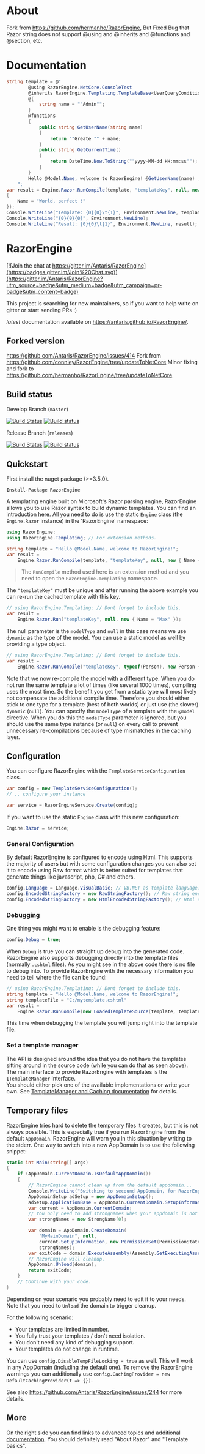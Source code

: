 # About

Fork from https://github.com/hermanho/RazorEngine, But Fixed Bug that Razor string does not support @using and @inherits and @functions and @section, etc.

# Documentation

```csharp
string template = @"
        @using RazorEngine.NetCore.ConsoleTest
        @inherits RazorEngine.Templating.TemplateBase<UserQueryCondition>
        @{
            string name = ""Admin"";
        }
        @functions
        {
            public string GetUserName(string name)
            {
                return ""Greate "" + name;
            }
            public string GetCurrentTime()
            {
                return DateTime.Now.ToString(""yyyy-MM-dd HH:mm:ss"");
            }
        }
        Hello @Model.Name, welcome to RazorEngine! @GetUserName(name) , Current Time: @GetCurrentTime()
    ";
var result = Engine.Razor.RunCompile(template, "templateKey", null, new UserQueryCondition
{
    Name = "World, perfect !"
});
Console.WriteLine("Template: {0}{0}\t{1}", Environment.NewLine, template);
Console.WriteLine("{0}{0}{0}", Environment.NewLine);
Console.WriteLine("Result: {0}{0}\t{1}", Environment.NewLine, result);
```

# RazorEngine

[![Join the chat at https://gitter.im/Antaris/RazorEngine](https://badges.gitter.im/Join%20Chat.svg)](https://gitter.im/Antaris/RazorEngine?utm_source=badge&utm_medium=badge&utm_campaign=pr-badge&utm_content=badge)

This project is searching for new maintainers, so if you want to help write on gitter or start sending PRs :)

*latest* documentation available on https://antaris.github.io/RazorEngine/.

## Forked version
https://github.com/Antaris/RazorEngine/issues/414
Fork from https://github.com/conniey/RazorEngine/tree/updateToNetCore
Minor fixing and fork to https://github.com/hermanho/RazorEngine/tree/updateToNetCore

## Build status

Develop Branch (`master`)

[![Build Status](https://travis-ci.org/Antaris/RazorEngine.svg?branch=master)](https://travis-ci.org/Antaris/RazorEngine)
[![Build status](https://ci.appveyor.com/api/projects/status/39bi38wonhwolrgy/branch/master?svg=true)](https://ci.appveyor.com/project/Antaris/razorengine/branch/master)

Release Branch (`releases`)

[![Build Status](https://travis-ci.org/Antaris/RazorEngine.svg?branch=releases)](https://travis-ci.org/Antaris/RazorEngine)
[![Build status](https://ci.appveyor.com/api/projects/status/39bi38wonhwolrgy/branch/releases?svg=true)](https://ci.appveyor.com/project/Antaris/razorengine/branch/releases)


## Quickstart

First install the nuget package (>=3.5.0).

	Install-Package RazorEngine

A templating engine built on Microsoft's Razor parsing engine, RazorEngine allows you to use Razor syntax to build dynamic templates.
You can find an introduction [here](http://www.asp.net/web-pages/overview/getting-started/introducing-razor-syntax-%28c%29).
All you need to do is use the static `Engine` class (the `Engine.Razor` instance) in the 'RazorEngine' namespace:

```csharp
using RazorEngine;
using RazorEngine.Templating; // For extension methods.

string template = "Hello @Model.Name, welcome to RazorEngine!";
var result =
	Engine.Razor.RunCompile(template, "templateKey", null, new { Name = "World" });
```

> The `RunCompile` method used here is an extension method and you need to open the `RazorEngine.Templating` namespace.

The `"templateKey"` must be unique and after running the above example you can re-run the cached template with this key.

```csharp
// using RazorEngine.Templating; // Dont forget to include this.
var result =
	Engine.Razor.Run("templateKey", null, new { Name = "Max" });
```

The null parameter is the `modelType` and `null` in this case means we use `dynamic` as the type of the model.
You can use a static model as well by providing a type object.

```csharp
// using RazorEngine.Templating; // Dont forget to include this.
var result =
	Engine.Razor.RunCompile("templateKey", typeof(Person), new Person { Name = "Max" });
```

Note that we now re-compile the model with a different type. 
When you do not run the same template a lot of times (like several 1000 times), compiling uses the most time.
So the benefit you get from a static type will most likely not compensate the additional compile time.
Therefore you should either stick to one type for a template (best of both worlds) or just use (the slower) `dynamic` (`null`).
You can specify the `modelType` of a template with the `@model` directive. 
When you do this the `modelType` parameter is ignored, but you should use the same type instance (or `null`) 
on every call to prevent unnecessary re-compilations because of type mismatches in the caching layer.

## Configuration

You can configure RazorEngine with the `TemplateServiceConfiguration` class.

```csharp
var config = new TemplateServiceConfiguration();
// .. configure your instance

var service = RazorEngineService.Create(config);
```

If you want to use the static `Engine` class with this new configuration:

```csharp
Engine.Razor = service;
```


### General Configuration

By default RazorEngine is configured to encode using Html. 
This supports the majority of users but with some configuration changes you can also set it to encode using Raw format 
which is better suited for templates that generate things like javascript, php, C# and others.

```csharp
config.Language = Language.VisualBasic; // VB.NET as template language.
config.EncodedStringFactory = new RawStringFactory(); // Raw string encoding.
config.EncodedStringFactory = new HtmlEncodedStringFactory(); // Html encoding.
```

### Debugging

One thing you might want to enable is the debugging feature:

```csharp
config.Debug = true;
```

When `Debug` is true you can straight up debug into the generated code. 
RazorEngine also supports debugging directly into the template files (normally `.cshtml` files).
As you might see in the above code there is no file to debug into.
To provide RazorEngine with the necessary information you need to tell where the file can be found:

```csharp
// using RazorEngine.Templating; // Dont forget to include this.
string template = "Hello @Model.Name, welcome to RazorEngine!";
string templateFile = "C:/mytemplate.cshtml"
var result =
	Engine.Razor.RunCompile(new LoadedTemplateSource(template, templateFile), "templateKey", null, new { Name = "World" });
```

This time when debugging the template you will jump right into the template file.

### Set a template manager

The API is designed around the idea that you do not have the templates sitting around in the source code 
(while you can do that as seen above).
The main interface to provide RazorEngine with templates is the `ITemplateManager` interface.	
You should either pick one of the available implementations or write your own.
See [TemplateManager and Caching documentation](http://antaris.github.io/RazorEngine/TemplateManager.html) for details.

## Temporary files

RazorEngine tries hard to delete the temporary files it creates, but this is not always possible.
This is especially true if you run RazorEngine from the default `AppDomain`.
RazorEngine will warn you in this situation by writing to the stderr. 
One way to switch into a new AppDomain is to use the following snippet:

```csharp
static int Main(string[] args)
{
    if (AppDomain.CurrentDomain.IsDefaultAppDomain())
    {
        // RazorEngine cannot clean up from the default appdomain...
        Console.WriteLine("Switching to secound AppDomain, for RazorEngine...");
        AppDomainSetup adSetup = new AppDomainSetup();
        adSetup.ApplicationBase = AppDomain.CurrentDomain.SetupInformation.ApplicationBase;
        var current = AppDomain.CurrentDomain;
        // You only need to add strongnames when your appdomain is not a full trust environment.
        var strongNames = new StrongName[0];

        var domain = AppDomain.CreateDomain(
            "MyMainDomain", null,
            current.SetupInformation, new PermissionSet(PermissionState.Unrestricted),
            strongNames);
        var exitCode = domain.ExecuteAssembly(Assembly.GetExecutingAssembly().Location);
        // RazorEngine will cleanup. 
        AppDomain.Unload(domain);
        return exitCode;
    }
    // Continue with your code.
}
```

Depending on your scenario you probably need to edit it to your needs.
Note that you need to `Unload` the domain to trigger cleanup.

For the following scenario:

 * Your templates are limited in number.
 * You fully trust your templates / don't need isolation.
 * You don't need any kind of debugging support.
 * Your templates do not change in runtime.

You can use `config.DisableTempFileLocking = true` as well. This will work in any AppDomain (including the default one).
To remove the RazorEngine warnings you can additionally use `config.CachingProvider = new DefaultCachingProvider(t => {})`.

See also https://github.com/Antaris/RazorEngine/issues/244 for more details.


## More

On the right side you can find links to advanced topics and additional [documentation](http://antaris.github.io/RazorEngine/).
You should definitely read "About Razor" and "Template basics".

